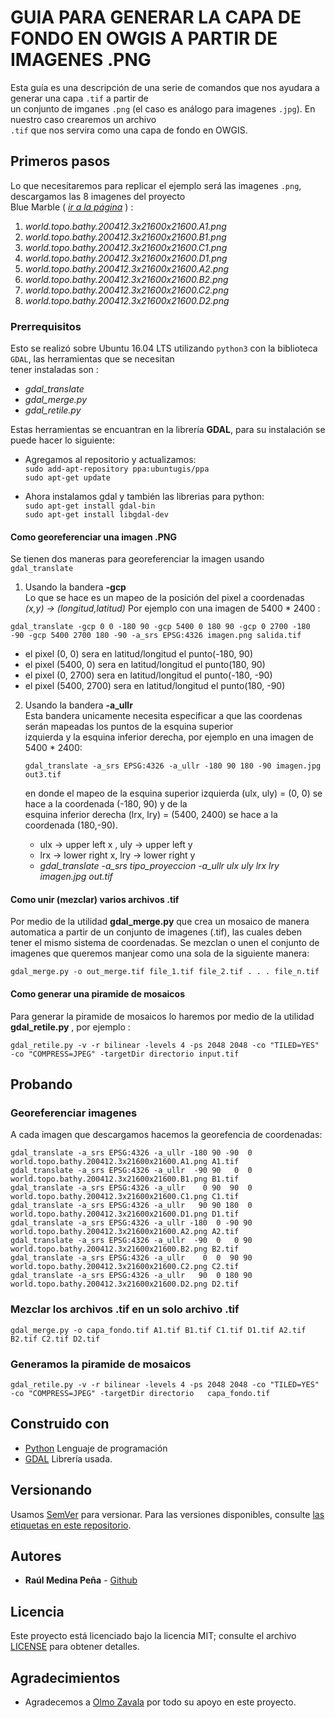 # GUIA PARA GENERAR LA CAPA DE FONDO EN OWGIS A PARTIR DE IMAGENES .PNG
Esta guía es una descripción de una serie de comandos que nos ayudara a generar una capa `.tif` a partir de  
un conjunto de imganes `.png` (el caso es análogo para imagenes `.jpg`). En nuestro caso crearemos un archivo  
`.tif` que nos servira como una capa de fondo en OWGIS.  

## Primeros pasos
Lo que necesitaremos para replicar el ejemplo será las imagenes `.png`, descargamos las 8 imagenes del proyecto  
Blue Marble ( *[ir a la página][1]* ) :

   1. _world.topo.bathy.200412.3x21600x21600.A1.png_
   2. _world.topo.bathy.200412.3x21600x21600.B1.png_
   3. _world.topo.bathy.200412.3x21600x21600.C1.png_
   4. _world.topo.bathy.200412.3x21600x21600.D1.png_
   5. _world.topo.bathy.200412.3x21600x21600.A2.png_
   6. _world.topo.bathy.200412.3x21600x21600.B2.png_
   7. _world.topo.bathy.200412.3x21600x21600.C2.png_
   8. _world.topo.bathy.200412.3x21600x21600.D2.png_

### Prerrequisitos
Esto se realizó sobre Ubuntu 16.04 LTS utilizando `python3` con la biblioteca `GDAL`, las herramientas que se necesitan  
tener instaladas son :
  
   * _gdal_translate_
   * _gdal_merge.py_
   * _gdal_retile.py_

Estas herramientas se encuantran en la librería **GDAL**, para su instalación se puede hacer lo siguiente:  
   * Agregamos al repositorio y actualizamos:  
      `sudo add-apt-repository ppa:ubuntugis/ppa`  
      `sudo apt-get update`  
   
   * Ahora instalamos gdal y también las librerias para python:  
      `sudo apt-get install gdal-bin`  
      `sudo apt-get install libgdal-dev`  

#### Como georeferenciar una imagen .PNG
Se tienen dos maneras para georeferenciar la imagen usando `gdal_translate`
   1. Usando la bandera **-gcp**  
   Lo que se hace es un mapeo de la posición del pixel a coordenadas _(x,y) -> (longitud,latitud)_
   Por ejemplo con una imagen de 5400 * 2400 :  
    
   `gdal_translate -gcp 0 0 -180 90 -gcp 5400 0 180 90 -gcp 0 2700 -180 -90 -gcp 5400 2700 180 -90 -a_srs EPSG:4326 imagen.png salida.tif`
   
   * el pixel (0, 0)       sera en latitud/longitud el punto(-180, 90)
   * el pixel (5400, 0)    sera en latitud/longitud el punto(180, 90)
   * el pixel (0, 2700)    sera en latitud/longitud el punto(-180, -90)
   * el pixel (5400, 2700) sera en latitud/longitud el punto(180, -90)
   
   2. Usando la bandera __-a_ullr__  
   Esta bandera unicamente necesita especificar a que las coordenas serán mapeadas los puntos de la esquina superior  
   izquierda y la esquina inferior derecha, por ejemplo en una imagen de 5400 * 2400:
   
      `gdal_translate -a_srs EPSG:4326 -a_ullr -180 90 180 -90 imagen.jpg out3.tif`  
      
      en donde el mapeo de la esquina superior izquierda (ulx, uly) = (0, 0) se hace a la coordenada (-180, 90) y de la  
      esquina      inferior derecha (lrx, lry) = (5400, 2400) se hace a la coordenada (180,-90).  
         * ulx -> upper left x , uly -> upper left y  
         * lrx -> lower right x, lry -> lower right y  
         * _gdal_translate -a_srs tipo_proyeccion -a_ullr ulx uly lrx lry imagen.jpg out.tif_  

#### Como unir (mezclar) varios archivos .tif

Por medio de la utilidad __gdal_merge.py__ que crea un mosaico de manera automatica a partir de un conjunto de imagenes (.tif), las cuales deben tener el mismo sistema de coordenadas. Se mezclan o unen el conjunto de imagenes que queremos manjear como una sola de la siguiente manera:

   `gdal_merge.py -o out_merge.tif file_1.tif file_2.tif . . . file_n.tif`

#### Como generar una piramide de mosaicos

Para generar la piramide de mosaicos lo haremos por medio de la utilidad __gdal_retile.py__ , por ejemplo :

``gdal_retile.py -v -r bilinear -levels 4 -ps 2048 2048 -co "TILED=YES" -co "COMPRESS=JPEG" -targetDir directorio input.tif``

## Probando

### Georeferenciar imagenes

   A cada imagen que descargamos hacemos la georefencia de coordenadas:  
   
   `gdal_translate -a_srs EPSG:4326 -a_ullr -180 90 -90  0 world.topo.bathy.200412.3x21600x21600.A1.png A1.tif`  
   `gdal_translate -a_srs EPSG:4326 -a_ullr  -90 90   0  0 world.topo.bathy.200412.3x21600x21600.B1.png B1.tif`  
   `gdal_translate -a_srs EPSG:4326 -a_ullr    0 90  90  0 world.topo.bathy.200412.3x21600x21600.C1.png C1.tif`  
   `gdal_translate -a_srs EPSG:4326 -a_ullr   90 90 180  0 world.topo.bathy.200412.3x21600x21600.D1.png D1.tif`  
   `gdal_translate -a_srs EPSG:4326 -a_ullr -180  0 -90 90 world.topo.bathy.200412.3x21600x21600.A2.png A2.tif`  
   `gdal_translate -a_srs EPSG:4326 -a_ullr  -90  0   0 90 world.topo.bathy.200412.3x21600x21600.B2.png B2.tif`  
   `gdal_translate -a_srs EPSG:4326 -a_ullr    0  0  90 90 world.topo.bathy.200412.3x21600x21600.C2.png C2.tif`  
   `gdal_translate -a_srs EPSG:4326 -a_ullr   90  0 180 90 world.topo.bathy.200412.3x21600x21600.D2.png D2.tif`

### Mezclar los archivos .tif en un solo archivo .tif

   `gdal_merge.py -o capa_fondo.tif A1.tif B1.tif C1.tif D1.tif A2.tif B2.tif C2.tif D2.tif`
   
### Generamos la piramide de mosaicos

   `gdal_retile.py -v -r bilinear -levels 4 -ps 2048 2048 -co "TILED=YES" -co "COMPRESS=JPEG" -targetDir directorio  
    capa_fondo.tif`

## Construido con
* [Python][2] Lenguaje de programación
* [GDAL][3] Librería usada.

## Versionando

Usamos [SemVer][4] para versionar. Para las versiones disponibles, consulte [las etiquetas en este repositorio][5].

## Autores
* **Raúl Medina Peña** - [Github][6]

## Licencia

Este proyecto está licenciado bajo la licencia MIT; consulte el archivo [LICENSE](LICENSE) para obtener detalles.

## Agradecimientos

* Agradecemos a [Olmo Zavala][7] por todo su apoyo en este proyecto.

[1]: https://visibleearth.nasa.gov/view.php?id=73909
[2]: https://www.python.org/
[3]: https://www.gdal.org/
[4]: https://semver.org/lang/es/
[5]: https://github.com/grupoioa/capa_fondo/tags
[6]: https://github.com/rmedina09
[7]: https://github.com/olmozavala

